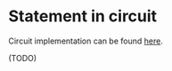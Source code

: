 # Statement in circuit

Circuit implementation can be found [here](https://github.com/LayerXcom/zero-chain/blob/master/core/proofs/src/circuit/transfer.rs).

(TODO)
